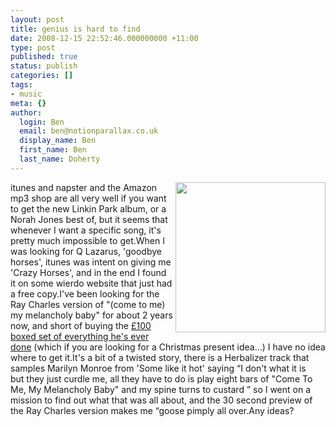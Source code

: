 ```yaml
---
layout: post
title: genius is hard to find
date: 2008-12-15 22:52:46.000000000 +11:00
type: post
published: true
status: publish
categories: []
tags:
- music
meta: {}
author:
  login: Ben
  email: ben@notionparallax.co.uk
  display_name: Ben
  first_name: Ben
  last_name: Doherty
---
```

<p><img src="{{ site.baseurl }}/assets/414MNH8VQ1L._SL500_AA240_.jpg" align="right" height="240" width="240" />itunes and napster and the Amazon mp3 shop are all very well if you want to get the new Linkin Park album, or a Norah Jones best of, but it seems that whenever I want a specific song, it's pretty much impossible to get.When I was looking for Q Lazarus, 'goodbye horses', itunes was intent on giving me 'Crazy Horses', and in the end I found it on some wierdo website that just had a free copy.I've been looking for the Ray Charles version of "(come to me) my melancholy baby" for about 2 years now, and short of buying the <a href="http://www.amazon.co.uk/Pure-Genius-Complete-Recordings-1952-1960/dp/tracks/B000A7KL7U/ref=dp_tracks_all_full#disc_1" target="_blank">£100 boxed set of everything he's ever done</a> (which if you are looking for a Christmas present idea...) I have no idea where to get it.It's a bit of a twisted story, there is a Herbalizer track that samples Marilyn Monroe from 'Some like it hot' saying “I don't what it is but they just curdle me, all they have to do is play eight bars of "Come To Me, My Melancholy Baby" and my spine turns to custard ” so I went on a mission to find out what that was all about, and the 30 second preview of the Ray Charles version makes me “goose pimply all over.Any ideas? </p>
